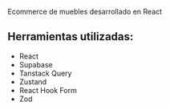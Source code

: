 Ecommerce de muebles desarrollado en React

## Herramientas utilizadas:

- React
- Supabase
- Tanstack Query
- Zustand
- React Hook Form
- Zod
